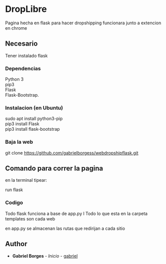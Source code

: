 # DropLibre

Pagina hecha en flask para hacer dropshipping funcionara junto a extencion en chrome

## Necesario
Tener instalado flask 

### Dependencias

Python 3 <br />
pip3<br />
Flask <br />
Flask-Bootstrap.


### Instalacion (en Ubuntu)

sudo apt install python3-pip<br />
pip3 install Flask<br />
pip3 install flask-bootstrap<br />





### Baja la web

git clone https://github.com/gabrielborgess/webdropshipflask.git



## Comando para correr la pagina 
en la terminal tipear:<br />

run flask

### Codigo

Todo flask funciona a base de app.py
l
Todo lo que esta en la carpeta templates son cada web

en app.py se almacenan las rutas que redirijan a cada sitio





## Author

* **Gabriel Borges** - *Inicio* - [gabriel](https://github.com/gabrielborgess)





